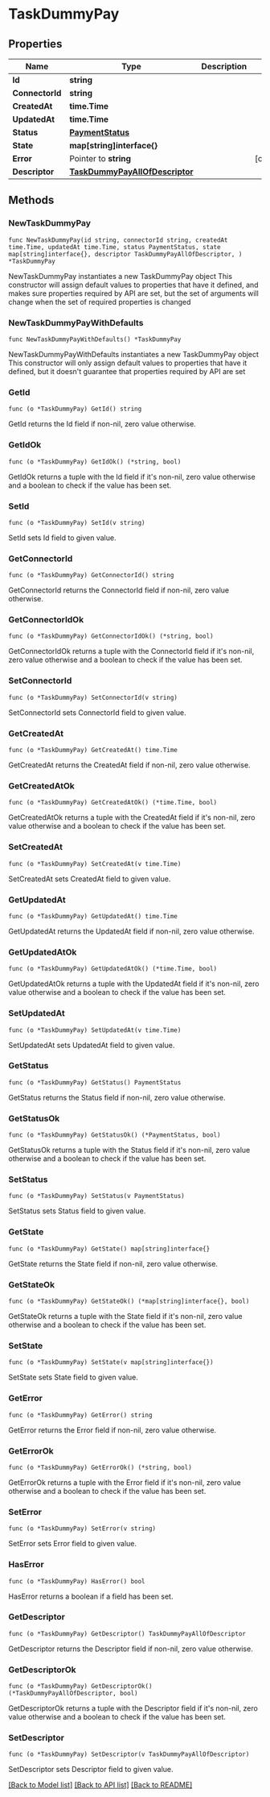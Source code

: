 # TaskDummyPay

## Properties

Name | Type | Description | Notes
------------ | ------------- | ------------- | -------------
**Id** | **string** |  | 
**ConnectorId** | **string** |  | 
**CreatedAt** | **time.Time** |  | 
**UpdatedAt** | **time.Time** |  | 
**Status** | [**PaymentStatus**](PaymentStatus.md) |  | 
**State** | **map[string]interface{}** |  | 
**Error** | Pointer to **string** |  | [optional] 
**Descriptor** | [**TaskDummyPayAllOfDescriptor**](TaskDummyPayAllOfDescriptor.md) |  | 

## Methods

### NewTaskDummyPay

`func NewTaskDummyPay(id string, connectorId string, createdAt time.Time, updatedAt time.Time, status PaymentStatus, state map[string]interface{}, descriptor TaskDummyPayAllOfDescriptor, ) *TaskDummyPay`

NewTaskDummyPay instantiates a new TaskDummyPay object
This constructor will assign default values to properties that have it defined,
and makes sure properties required by API are set, but the set of arguments
will change when the set of required properties is changed

### NewTaskDummyPayWithDefaults

`func NewTaskDummyPayWithDefaults() *TaskDummyPay`

NewTaskDummyPayWithDefaults instantiates a new TaskDummyPay object
This constructor will only assign default values to properties that have it defined,
but it doesn't guarantee that properties required by API are set

### GetId

`func (o *TaskDummyPay) GetId() string`

GetId returns the Id field if non-nil, zero value otherwise.

### GetIdOk

`func (o *TaskDummyPay) GetIdOk() (*string, bool)`

GetIdOk returns a tuple with the Id field if it's non-nil, zero value otherwise
and a boolean to check if the value has been set.

### SetId

`func (o *TaskDummyPay) SetId(v string)`

SetId sets Id field to given value.


### GetConnectorId

`func (o *TaskDummyPay) GetConnectorId() string`

GetConnectorId returns the ConnectorId field if non-nil, zero value otherwise.

### GetConnectorIdOk

`func (o *TaskDummyPay) GetConnectorIdOk() (*string, bool)`

GetConnectorIdOk returns a tuple with the ConnectorId field if it's non-nil, zero value otherwise
and a boolean to check if the value has been set.

### SetConnectorId

`func (o *TaskDummyPay) SetConnectorId(v string)`

SetConnectorId sets ConnectorId field to given value.


### GetCreatedAt

`func (o *TaskDummyPay) GetCreatedAt() time.Time`

GetCreatedAt returns the CreatedAt field if non-nil, zero value otherwise.

### GetCreatedAtOk

`func (o *TaskDummyPay) GetCreatedAtOk() (*time.Time, bool)`

GetCreatedAtOk returns a tuple with the CreatedAt field if it's non-nil, zero value otherwise
and a boolean to check if the value has been set.

### SetCreatedAt

`func (o *TaskDummyPay) SetCreatedAt(v time.Time)`

SetCreatedAt sets CreatedAt field to given value.


### GetUpdatedAt

`func (o *TaskDummyPay) GetUpdatedAt() time.Time`

GetUpdatedAt returns the UpdatedAt field if non-nil, zero value otherwise.

### GetUpdatedAtOk

`func (o *TaskDummyPay) GetUpdatedAtOk() (*time.Time, bool)`

GetUpdatedAtOk returns a tuple with the UpdatedAt field if it's non-nil, zero value otherwise
and a boolean to check if the value has been set.

### SetUpdatedAt

`func (o *TaskDummyPay) SetUpdatedAt(v time.Time)`

SetUpdatedAt sets UpdatedAt field to given value.


### GetStatus

`func (o *TaskDummyPay) GetStatus() PaymentStatus`

GetStatus returns the Status field if non-nil, zero value otherwise.

### GetStatusOk

`func (o *TaskDummyPay) GetStatusOk() (*PaymentStatus, bool)`

GetStatusOk returns a tuple with the Status field if it's non-nil, zero value otherwise
and a boolean to check if the value has been set.

### SetStatus

`func (o *TaskDummyPay) SetStatus(v PaymentStatus)`

SetStatus sets Status field to given value.


### GetState

`func (o *TaskDummyPay) GetState() map[string]interface{}`

GetState returns the State field if non-nil, zero value otherwise.

### GetStateOk

`func (o *TaskDummyPay) GetStateOk() (*map[string]interface{}, bool)`

GetStateOk returns a tuple with the State field if it's non-nil, zero value otherwise
and a boolean to check if the value has been set.

### SetState

`func (o *TaskDummyPay) SetState(v map[string]interface{})`

SetState sets State field to given value.


### GetError

`func (o *TaskDummyPay) GetError() string`

GetError returns the Error field if non-nil, zero value otherwise.

### GetErrorOk

`func (o *TaskDummyPay) GetErrorOk() (*string, bool)`

GetErrorOk returns a tuple with the Error field if it's non-nil, zero value otherwise
and a boolean to check if the value has been set.

### SetError

`func (o *TaskDummyPay) SetError(v string)`

SetError sets Error field to given value.

### HasError

`func (o *TaskDummyPay) HasError() bool`

HasError returns a boolean if a field has been set.

### GetDescriptor

`func (o *TaskDummyPay) GetDescriptor() TaskDummyPayAllOfDescriptor`

GetDescriptor returns the Descriptor field if non-nil, zero value otherwise.

### GetDescriptorOk

`func (o *TaskDummyPay) GetDescriptorOk() (*TaskDummyPayAllOfDescriptor, bool)`

GetDescriptorOk returns a tuple with the Descriptor field if it's non-nil, zero value otherwise
and a boolean to check if the value has been set.

### SetDescriptor

`func (o *TaskDummyPay) SetDescriptor(v TaskDummyPayAllOfDescriptor)`

SetDescriptor sets Descriptor field to given value.



[[Back to Model list]](../README.md#documentation-for-models) [[Back to API list]](../README.md#documentation-for-api-endpoints) [[Back to README]](../README.md)


